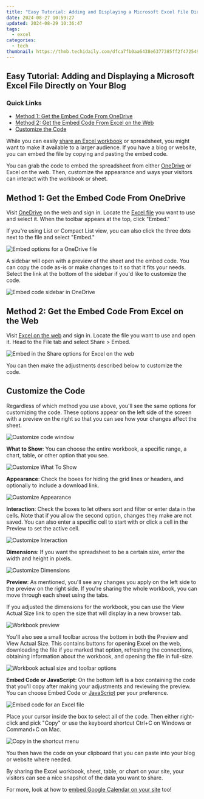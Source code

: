 ```yaml
---
title: "Easy Tutorial: Adding and Displaying a Microsoft Excel File Directly on Your Blog"
date: 2024-08-27 10:59:27
updated: 2024-08-29 10:36:47
tags:
  - excel
categories:
  - tech
thumbnail: https://thmb.techidaily.com/dfca7fb0aa6438e6377385ff2f472549907a4325f08f8d8aadbe962a7502b81d.jpg
---
```


## Easy Tutorial: Adding and Displaying a Microsoft Excel File Directly on Your Blog

### Quick Links

* [Method 1: Get the Embed Code From OneDrive](https://facebook-record-videos.techidaily.com/updated-can-instant-subscription-lead-to-higher-watch-time-for-2024/)
* [Method 2: Get the Embed Code From Excel on the Web](https://extra-lessons.techidaily.com/precision-and-panache-advanced-tiktok-editing-skills/)
* [Customize the Code](https://youtube-videos.techidaily.com/in-2024-decoding-the-payment-structure-on-youtube/)

 While you can easily [share an Excel workbook](https://instagram-video-files.techidaily.com/2024-approved-a-step-by-step-approach-for-flawless-instagrams/) or spreadsheet, you might want to make it available to a larger audience. If you have a blog or website, you can embed the file by copying and pasting the embed code.

 You can grab the code to embed the spreadsheet from either [OneDrive](https://solve-popular.techidaily.com/mastering-the-art-of-initial-paperwork-through-vantage-solutions/) or Excel on the web. Then, customize the appearance and ways your visitors can interact with the workbook or sheet.

##  Method 1: Get the Embed Code From OneDrive

 Visit [OneDrive](https://onedrive.live.com/) on the web and sign in. Locate the [Excel file](https://ai-vdieo-software.techidaily.com/updated-beyond-quik-exploring-the-best-pc-video-editing-software-for-gopro-users/) you want to use and select it. When the toolbar appears at the top, click "Embed."

 If you're using List or Compact List view, you can also click the three dots next to the file and select "Embed."

![Embed options for a OneDrive file](https://static1.howtogeekimages.com/wordpress/wp-content/uploads/2022/05/OneDriveEmbed-ExcelEmbedCode.png) 

 A sidebar will open with a preview of the sheet and the embed code. You can copy the code as-is or make changes to it so that it fits your needs. Select the link at the bottom of the sidebar if you'd like to customize the code.

![Embed code sidebar in OneDrive](https://static1.howtogeekimages.com/wordpress/wp-content/uploads/2022/05/OneDriveCode-ExcelEmbedCode.png) 

##  Method 2: Get the Embed Code From Excel on the Web

 Visit [Excel on the web](https://www.office.com/launch/excel) and sign in. Locate the file you want to use and open it. Head to the File tab and select Share > Embed.

![Embed in the Share options for Excel on the web](https://static1.howtogeekimages.com/wordpress/wp-content/uploads/2022/05/ExcelShareEmbed-ExcelEmbedCode.png) 

 You can then make the adjustments described below to customize the code.

##  Customize the Code

 Regardless of which method you use above, you'll see the same options for customizing the code. These options appear on the left side of the screen with a preview on the right so that you can see how your changes affect the sheet.

![Customize code window](https://static1.howtogeekimages.com/wordpress/wp-content/uploads/2022/05/CustomizeCode-ExcelEmbedCode.png) 

**What to Show**: You can choose the entire workbook, a specific range, a chart, table, or other option that you see.

![Customize What To Show](https://static1.howtogeekimages.com/wordpress/wp-content/uploads/2022/05/WhatToShow-ExcelEmbedCode.png) 

**Appearance**: Check the boxes for hiding the grid lines or headers, and optionally to include a download link.

![Customize Appearance](https://static1.howtogeekimages.com/wordpress/wp-content/uploads/2022/05/Appearance-ExcelEmbedCode.png) 

**Interaction**: Check the boxes to let others sort and filter or enter data in the cells. Note that if you allow the second option, changes they make are not saved. You can also enter a specific cell to start with or click a cell in the Preview to set the active cell.

![Customize Interaction](https://static1.howtogeekimages.com/wordpress/wp-content/uploads/2022/05/Interaction-ExcelEmbedCode.png) 

**Dimensions**: If you want the spreadsheet to be a certain size, enter the width and height in pixels.

![Customize Dimensions](https://static1.howtogeekimages.com/wordpress/wp-content/uploads/2022/05/Dimensions-ExcelEmbedCode.png) 

**Preview**: As mentioned, you'll see any changes you apply on the left side to the preview on the right side. If you're sharing the whole workbook, you can move through each sheet using the tabs.

 If you adjusted the dimensions for the workbook, you can use the View Actual Size link to open the size that will display in a new browser tab.

![Workbook preview](https://static1.howtogeekimages.com/wordpress/wp-content/uploads/2022/05/Preview-ExcelEmbedCode.png) 

 You'll also see a small toolbar across the bottom in both the Preview and View Actual Size. This contains buttons for opening Excel on the web, downloading the file if you marked that option, refreshing the connections, obtaining information about the workbook, and opening the file in full-size.

![Workbook actual size and toolbar options](https://static1.howtogeekimages.com/wordpress/wp-content/uploads/2022/05/ActualSizeToolbar-ExcelEmbedCode.png) 

**Embed Code or JavaScript**: On the bottom left is a box containing the code that you'll copy after making your adjustments and reviewing the preview. You can choose Embed Code or [JavaScript](https://tech-haven.techidaily.com/navigate-through-these-6-common-autogpt-configuration-snags-successfully/) per your preference.

![Embed code for an Excel file](https://static1.howtogeekimages.com/wordpress/wp-content/uploads/2022/05/Code-ExcelEmbedCode.png) 

 Place your cursor inside the box to select all of the code. Then either right-click and pick "Copy" or use the keyboard shortcut Ctrl+C on Windows or Command+C on Mac.

![Copy in the shortcut menu](https://static1.howtogeekimages.com/wordpress/wp-content/uploads/2022/05/Copy-ExcelEmbedCode.png) 

 You then have the code on your clipboard that you can paste into your blog or website where needed.

 By sharing the Excel workbook, sheet, table, or chart on your site, your visitors can see a nice snapshot of the data you want to share.

 For more, look at how to [embed Google Calendar on your site](https://common-error.techidaily.com/turn-off-the-troublesome-pause-during-playtime/) too!

<ins class="adsbygoogle"
     style="display:block"
     data-ad-format="autorelaxed"
     data-ad-client="ca-pub-7571918770474297"
     data-ad-slot="1223367746"></ins>



<ins class="adsbygoogle"
     style="display:block"
     data-ad-client="ca-pub-7571918770474297"
     data-ad-slot="8358498916"
     data-ad-format="auto"
     data-full-width-responsive="true"></ins>
